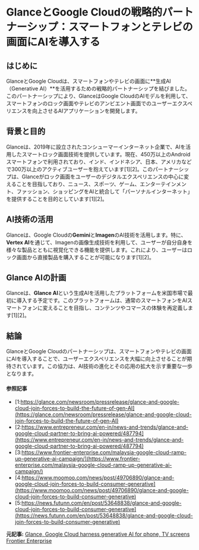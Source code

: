 # GlanceとGoogle Cloudの戦略的パートナーシップ：スマートフォンとテレビの画面にAIを導入する

## はじめに

GlanceとGoogle Cloudは、スマートフォンやテレビの画面に**生成AI（Generative AI）**を活用するための戦略的パートナーシップを結びました。このパートナーシップにより、GlanceはGoogle CloudのAIモデルを利用して、スマートフォンのロック画面やテレビのアンビエント画面でのユーザーエクスペリエンスを向上させるAIアプリケーションを開発します。

## 背景と目的

Glanceは、2019年に設立されたコンシューマーインターネット企業で、AIを活用したスマートロック画面技術を提供しています。現在、450万以上のAndroidスマートフォンで利用されており、インド、インドネシア、日本、アメリカなどで300万以上のアクティブユーザーを抱えています[1][2]。このパートナーシップは、Glanceがロック画面をユーザーのデジタルエクスペリエンスの中心に変えることを目指しており、ニュース、スポーツ、ゲーム、エンターテインメント、ファッション、ショッピングをAIと統合して「パーソナルインターネット」を提供することを目的としています[1][2]。

## AI技術の活用

Glanceは、Google Cloudの**Gemini**と**Imagen**のAI技術を活用します。特に、**Vertex AI**を通じて、Imagenの画像生成技術を利用して、ユーザーが自分自身を様々な製品とともに視覚化できる機能を提供します。これにより、ユーザーはロック画面から直接製品を購入することが可能になります[1][2]。

## Glance AIの計画

Glanceは、**Glance AI**という生成AIを活用したプラットフォームを米国市場で最初に導入する予定です。このプラットフォームは、通常のスマートフォンをAIスマートフォンに変えることを目指し、コンテンツやコマースの体験を再定義します[1][2]。

## 結論

GlanceとGoogle Cloudのパートナーシップは、スマートフォンやテレビの画面にAIを導入することで、ユーザーエクスペリエンスを大幅に向上させることが期待されています。この協力は、AI技術の進化とその応用の拡大を示す重要な一歩となります。

#### 参照記事
- [1:https://glance.com/newsroom/pressrelease/glance-and-google-cloud-join-forces-to-build-the-future-of-gen-AI](https://glance.com/newsroom/pressrelease/glance-and-google-cloud-join-forces-to-build-the-future-of-gen-AI)
- [2:https://www.entrepreneur.com/en-in/news-and-trends/glance-and-google-cloud-partner-to-bring-ai-powered/487794](https://www.entrepreneur.com/en-in/news-and-trends/glance-and-google-cloud-partner-to-bring-ai-powered/487794)
- [3:https://www.frontier-enterprise.com/malaysia-google-cloud-ramp-up-generative-ai-campaign/](https://www.frontier-enterprise.com/malaysia-google-cloud-ramp-up-generative-ai-campaign/)
- [4:https://www.moomoo.com/news/post/49706890/glance-and-google-cloud-join-forces-to-build-consumer-generative](https://www.moomoo.com/news/post/49706890/glance-and-google-cloud-join-forces-to-build-consumer-generative)
- [5:https://news.futunn.com/en/post/53648838/glance-and-google-cloud-join-forces-to-build-consumer-generative](https://news.futunn.com/en/post/53648838/glance-and-google-cloud-join-forces-to-build-consumer-generative)


**元記事:** [Glance, Google Cloud harness generative AI for phone, TV screens Frontier Enterprise](https://www.frontier-enterprise.com/glance-google-cloud-harness-generative-ai-for-phone-tv-screens/)